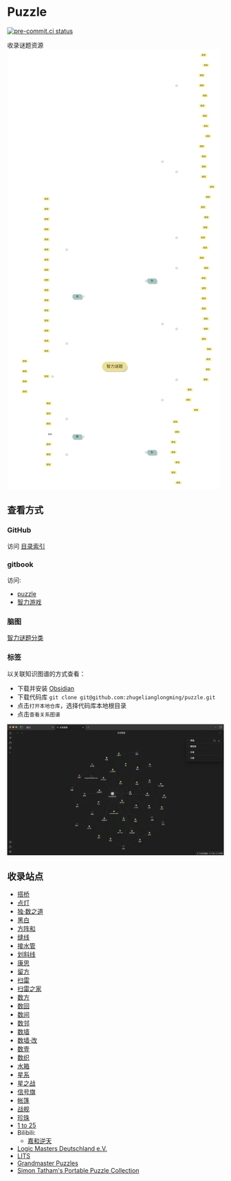 # Puzzle

[![pre-commit.ci status](https://results.pre-commit.ci/badge/github/zhugelianglongming/puzzle/main.svg)](https://results.pre-commit.ci/latest/github/zhugelianglongming/puzzle/main)

收录谜题资源
![谜题分类](images/智力谜题.svg)

## 查看方式

### GitHub

访问 [目录索引](https://github.com/zhugelianglongming/puzzle/blob/gh-pages/SUMMARY.md)

### gitbook

访问:

- [puzzle](https://zhugelianglongming.github.io/puzzle/)
- [智力游戏](https://zhugelianglongming.gitbook.io/zhi-li-you-xi/)

### 脑图

[智力谜题分类](http://naotu.baidu.com/file/2aaf3d54f319709cf717f5bd49d3dcae?token=b143a3231e27c705)

### 标签

以关联知识图谱的方式查看：

- 下载并安装 [Obsidian](https://obsidian.md/)
- 下载代码库 `git clone git@github.com:zhugelianglongming/puzzle.git`
- 点击`打开本地仓库`，选择代码库本地根目录
- 点击`查看关系图谱`

![谜题关联关系](images/obsidian.png)

## 收录站点

- [搭桥](https://cn.puzzle-bridges.com/)
- [点灯](https://cn.puzzle-light-up.com/)
- [独·数之道](http://www.sudokufans.org.cn/)
- [黑白](https://cn.puzzle-binairo.com/)
- [方阵和](https://cn.puzzle-kakurasu.com/)
- [缝线](https://cn.puzzle-stitches.com/)
- [接水管](https://cn.puzzle-pipes.com/)
- [划斜线](https://cn.puzzle-slant.com/)
- [康思](https://www.conceptispuzzles.com/zh/index.aspx?uri=home)
- [留方](https://cn.puzzle-shakashaka.com/)
- [扫雷](https://cn.puzzle-minesweeper.com/)
- [扫雷之家](http://www.saolei123.com/)
- [数方](https://cn.puzzle-shikaku.com/)
- [数回](https://cn.puzzle-loop.com/)
- [数间](https://cn.puzzle-heyawake.com/)
- [数邻](https://cn.puzzle-dominosa.com/)
- [数墙](https://cn.puzzle-nurikabe.com/)
- [数墙‧改](https://cn.puzzle-tapa.com/)
- [数壹](https://cn.puzzle-hitori.com/)
- [数织](https://cn.puzzle-nonograms.com/)
- [水箱](https://cn.puzzle-aquarium.com/)
- [星系](https://cn.puzzle-galaxies.com/)
- [星之战](https://cn.puzzle-star-battle.com/)
- [信号旗](https://cn.puzzle-shingoki.com/)
- [帐篷](https://cn.puzzle-tents.com/)
- [战舰](https://cn.puzzle-battleships.com/)
- [珍珠](https://cn.puzzle-masyu.com/)
- [1 to 25](http://www.1to25.com/1_to_25_Home)
- Bilibili:
  - [嘉和逆天](https://www.bilibili.com/read/cv15248528)
- [Logic Masters Deutschland e.V.](https://logic-masters.de/)
- [LITS](https://cn.puzzle-lits.com/)
- [Grandmaster Puzzles](https://www.gmpuzzles.com/blog/)
- [Simon Tatham's Portable Puzzle Collection](https://www.chiark.greenend.org.uk/~sgtatham/puzzles/)
